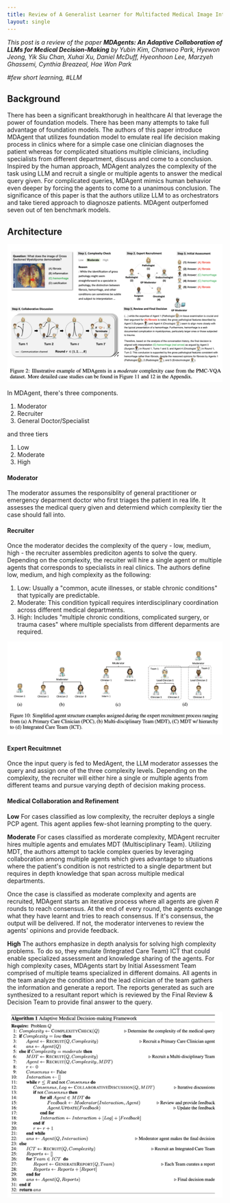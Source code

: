 ```yaml
---
title: Review of A Generalist Learner for Multifacted Medical Image Interpretation
layout: single
---
```

*This post is a review of the paper **MDAgents: An Adaptive Collaboration of LLMs for Medical Decision-Making** by Yubin Kim, Chanwoo Park, Hyewon Jeong, Yik Siu Chan, Xuhai Xu, Daniel McDuff, Hyeonhoon Lee, Marzyeh Ghassemi, Cynthia Breazeal, Hae Won Park*

*#few short learning, #LLM*

<h2>Background</h2>
There has been a significant breakthorugh in healthcare AI that leverage the power of foundation models. There has been many attempts to take full advantage of foundation models. The authors of this paper introduce MDAgent that utilizes foundation model to emulate real life decision making process in clinics where for a simple case one clinician diagnoses the patient whereas for complicated situations multiple clinicians, including specialists from different department, discuss and come to a conclusion. Inspired by the human approach, MDAgent analyzes the complexity of the task using LLM and recruit a single or multiple agents to answer the medical query given. For complicated queries, MDAgent mimics human behavior even deeper by forcing the agents to come to a unanimous conclusion. The significance of this paper is that the authors utilize LLM to as orchestrators and take tiered approach to diagnosze patients. MDAgent outperfomed seven out of ten benchmark models. 


<h2>Architecture</h2>

![image info](../assets/images/1_post/1_general_architecture.png)

In MDAgent, there's three components. 

1. Moderator
2. Recruiter
3. General Doctor/Specialist

and three tiers
1. Low
2. Moderate
3. High

<h4>Moderator</h4>
The moderator assumes the responsiblity of general practitioner or emergency deparment doctor who first triages the patient in rea life. It assesses the medical query given and determiend which complexity tier the case should fall into.  
<h4>Recruiter</h4>
Once the moderator decides the complexity of the query - low, medium, high - the recruiter assembles prediciton agents to solve the query. Depending on the complexity, the recuiter will hire a single agent or multiple agents that corresponds to specialists in real clinics.
The authors define low, medium, and high complexity as the following:

1. Low: Usually a "common, acute illnesses, or stable chronic conditions" that typically are predictable.
2. Moderate: This condition typicall requires interdisciplinary coordination across different medical departments. 
3. High: Includes "multiple chronic conditions, complicated surgery, or trauma cases" where multiple specialists from different deparments are required. 

![image info](../assets/images/1_post/1_tiers.png)

<h4>Expert Recuitmnet</h4>
Once the input query is fed to MedAgent, the LLM moderator assesses the query and assign one of the three complexity levels. Depending on the complexity, the recruiter will either hire a single or multiple agents from different teams and pursue varying depth of decision making process.


<h4>Medical Collaboration and Refinement</h4>

**Low**
For cases classified as low complexity, the recruiter deploys a single PCP agent. This agent applies few-shot learning prompting to the query.

**Moderate**
For cases classified as morderate complexity, MDAgent recruiter hires multiple agents and emulates MDT (Multisciplinary Team). Utilizing MDT, the authors attempt to tackle complex queries by leveraging collaboration among multiple agents which gives advantage to situations where the patient's condition is not restricted to a single department but requires in depth knowledge that span across multiple medical departments. 

Once the case is classified as moderate complexity and agents are recruited, MDAgent starts an iterative process where all agents are given *R* rounds to reach consensus. At the end of every round, the agents exchange what they have learnt and tries to reach consensus. If it's consensus, the output will be delivered. If not, the moderator intervenes to review the agents' opinions and provide feedback.   

**High**
The authors emphasize in depth analysis for solving high complexity problems. To do so, they emulate (Integrated Care Team) ICT that could enable specialized assessment and knowledge sharing of the agents. For high complexity cases, MDAgents start by Initial Assessment Team comprised of multiple teams specialized in different domains. All agents in the team analyze the condition and the lead clinician of the team gathers the information and generate a report. The reports generated as such are synthesized to a resultant report which is reviewed by the Final Review & Decision Team to provide final answer to the query.  

![image info](../assets/images/1_post/1_algo.png)

